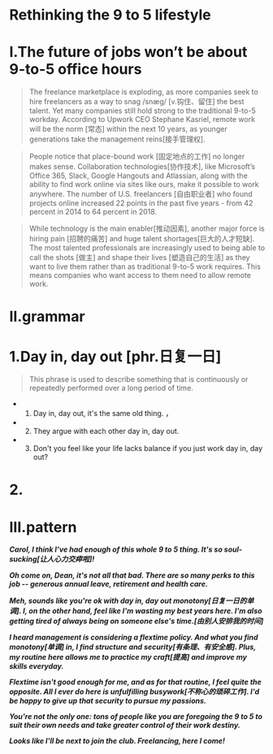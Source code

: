 # Rethinking the 9 to 5 lifestyle

# I.The future of jobs won’t be about 9-to-5 office hours
> The freelance marketplace is exploding, as more companies seek to hire freelancers as a way to snag /snæɡ/ [v.钩住、留住] the best talent. Yet many companies still hold strong to the traditional 9-to-5 workday. According to Upwork CEO Stephane Kasriel, remote work will be the norm [常态] within the next 10 years, as younger generations take the management reins[接手管理权].

> People notice that place-bound work [固定地点的工作] no longer makes sense. Collaboration technologies[协作技术], like Microsoft’s Office 365, Slack, Google Hangouts and Atlassian, along with the ability to find work online via sites like ours, make it possible to work anywhere. The number of U.S. freelancers [自由职业者] who found projects online increased 22 points in the past five years - from 42 percent in 2014 to 64 percent in 2018.

> While technology is the main enabler[推动因素], another major force is hiring pain [招聘的痛苦] and huge talent shortages[巨大的人才短缺]. The most talented professionals are increasingly used to being able to call the shots [做主] and shape their lives [塑造自己的生活] as they want to live them rather than as traditional 9-to-5 work requires. This means companies who want access to them need to allow remote work.

# II.grammar 
# 1.Day in, day out [phr.日复一日]
> This phrase is used to describe something that is continuously or repeatedly performed over a long period of time.

- 1. Day in, day out, it's the same old thing. ， 

- 2. They argue with each other day in, day out. 

- 3. Don't you feel like your life lacks balance if you just work day in, day out? 

# 2.

























# III.pattern
***Carol, I think I've had enough of this whole 9 to 5 thing. It's so soul-sucking[让人心力交瘁啦]!***

***Oh come on, Dean, it's not all that bad. There are so many perks to this job -- generous annual leave, retirement and health care.***

***Meh, sounds like you're ok with day in, day out monotony[日复一日的单调]. I, on the other hand, feel like I'm wasting my best years here. I'm also getting tired of always being on someone else's time.[由别人安排我的时间]***

***I heard management is considering a flextime policy. And what you find monotony[单调] in, I find structure and security[有条理、有安全感]. Plus, my routine here allows me to practice my craft[提高] and improve my skills everyday.***

***Flextime isn't good enough for me, and as for that routine, I feel quite the opposite. All I ever do here is unfulfilling busywork[不称心的琐碎工作]. I'd be happy to give up that security to pursue my passions.***

***You're not the only one: tons of people like you are foregoing the 9 to 5 to suit their own needs and take greater control of their work destiny.***

***Looks like I'll be next to join the club. Freelancing, here I come!***




